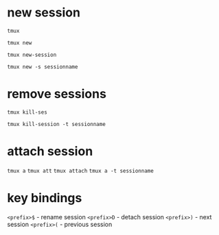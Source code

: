 # new session
`tmux`

`tmux new`

`tmux new-session`

`tmux new -s sessionname`

# remove sessions
`tmux kill-ses`

`tmux kill-session -t sessionname`

# attach session
`tmux a`
`tmux att`
`tmux attach`
`tmux a -t sessionname`

# key bindings
`<prefix>$` - rename session
`<prefix>D` - detach session
`<prefix>)` - next session
`<prefix>(` - previous session





